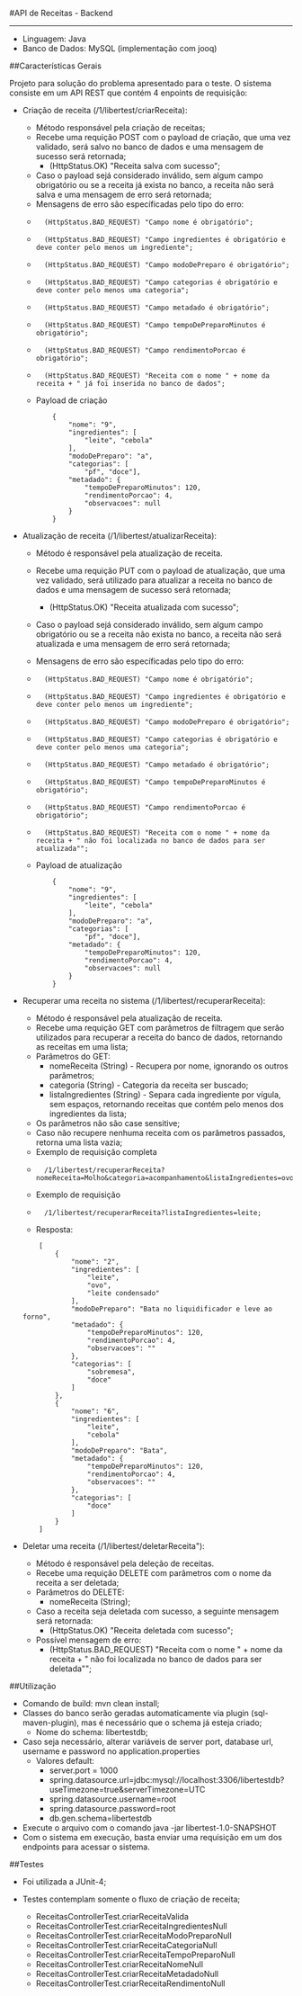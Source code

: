 #API de Receitas - Backend

----------------------

- Linguagem: Java
- Banco de Dados: MySQL (implementação com jooq)

##Características Gerais

Projeto para solução do problema apresentado para o teste. O sistema consiste em um API REST que contém 4 enpoints de requisição:
-   Criação de receita (/1/libertest/criarReceita):
	-	Método responsável pela criação de receitas;
	-	Recebe uma requição POST com o payload de criação, que uma vez validado, será salvo no banco de dados e uma mensagem de sucesso será retornada;
		-	(HttpStatus.OK) "Receita salva com sucesso";
	-	Caso o payload sejá considerado inválido, sem algum campo obrigatório ou se a receita já exista no banco, a receita não será salva e uma mensagem de erro será retornada;
	- 	Mensagens de erro são específicadas pelo tipo do erro: 
	-	    (HttpStatus.BAD_REQUEST) "Campo nome é obrigatório";
    -	    (HttpStatus.BAD_REQUEST) "Campo ingredientes é obrigatório e deve conter pelo menos um ingrediente";
    -	    (HttpStatus.BAD_REQUEST) "Campo modoDePreparo é obrigatório";
    -	    (HttpStatus.BAD_REQUEST) "Campo categorias é obrigatório e deve conter pelo menos uma categoria";
    -	    (HttpStatus.BAD_REQUEST) "Campo metadado é obrigatório";
    -	    (HttpStatus.BAD_REQUEST) "Campo tempoDePreparoMinutos é obrigatório";
    -	    (HttpStatus.BAD_REQUEST) "Campo rendimentoPorcao é obrigatório";
    -	    (HttpStatus.BAD_REQUEST) "Receita com o nome " + nome da receita + " já foi inserida no banco de dados";
	- Payload de criação
		```
			{
			    "nome": "9",
			    "ingredientes": [
			    	"leite", "cebola"
			    ],
			    "modoDePreparo": "a",
			    "categorias": [
			    	"pf", "doce"],
			    "metadado": {
			    	"tempoDePreparoMinutos": 120,
			    	"rendimentoPorcao": 4,
			    	"observacoes": null
			    }
			}
		```


-   Atualização de receita (/1/libertest/atualizarReceita):
    -   Método é responsável pela atualização de receita.
    -	Recebe uma requição PUT com o payload de atualização, que uma vez validado, será utilizado para atualizar a receita no banco de dados e uma mensagem de sucesso será retornada;
		-	(HttpStatus.OK) "Receita atualizada com sucesso";
    -	Caso o payload sejá considerado inválido, sem algum campo obrigatório ou se a receita não exista no banco, a receita não será atualizada e uma mensagem de erro será retornada;
	- 	Mensagens de erro são específicadas pelo tipo do erro: 
	
    -       (HttpStatus.BAD_REQUEST) "Campo nome é obrigatório";
	-	    (HttpStatus.BAD_REQUEST) "Campo ingredientes é obrigatório e deve conter pelo menos um ingrediente";
	-	    (HttpStatus.BAD_REQUEST) "Campo modoDePreparo é obrigatório";
	-	    (HttpStatus.BAD_REQUEST) "Campo categorias é obrigatório e deve conter pelo menos uma categoria";
	-	    (HttpStatus.BAD_REQUEST) "Campo metadado é obrigatório";
	-	    (HttpStatus.BAD_REQUEST) "Campo tempoDePreparoMinutos é obrigatório";
	-	    (HttpStatus.BAD_REQUEST) "Campo rendimentoPorcao é obrigatório";
	-	    (HttpStatus.BAD_REQUEST) "Receita com o nome " + nome da receita + " não foi localizada no banco de dados para ser atualizada"";
	- Payload de atualização
		```
			{
			    "nome": "9",
			    "ingredientes": [
			    	"leite", "cebola"
			    ],
			    "modoDePreparo": "a",
			    "categorias": [
			    	"pf", "doce"],
			    "metadado": {
			    	"tempoDePreparoMinutos": 120,
			    	"rendimentoPorcao": 4,
			    	"observacoes": null
			    }
			}
		```

        
-   Recuperar uma receita no sistema (/1/libertest/recuperarReceita):         
    -   Método é responsável pela atualização de receita.
    -	Recebe uma requição GET com parâmetros de filtragem que serão utilizados para recuperar a receita do banco de dados, retornando as receitas em uma lista;
    - 	Parâmetros do GET:
    	-	nomeReceita (String) - Recupera por nome, ignorando os outros parâmetros;
    	-	categoria (String) - Categoria da receita ser buscado;
    	-	listaIngredientes (String) - Separa cada ingrediente por vígula, sem espaços, retornando receitas que contém pelo menos dos ingredientes da lista;
    - 	Os parâmetros não são case sensitive;
    - 	Caso não recupere nenhuma receita com os parâmetros passados, retorna uma lista vazia;
    -	Exemplo de requisição completa 
    -       /1/libertest/recuperarReceita?nomeReceita=Molho&categoria=acompanhamento&listaIngredientes=ovo,leite;

    -	Exemplo de requisição 
    -       /1/libertest/recuperarReceita?listaIngredientes=leite;
    -   Resposta: 
	```
	    [
	    	{
	    	    "nome": "2",
	    	    "ingredientes": [
	    	        "leite",
	    	        "ovo",
	    	        "leite condensado"
	    	    ],
	    	    "modoDePreparo": "Bata no liquidificador e leve ao forno",
	    	    "metadado": {
	    	        "tempoDePreparoMinutos": 120,
	    	        "rendimentoPorcao": 4,
	    	        "observacoes": ""
	    	    },
	    	    "categorias": [
	    	        "sobremesa",
	    	        "doce"
	    	    ]
	    	},
	    	{
	    	    "nome": "6",
	    	    "ingredientes": [
	    	        "leite",
	    	        "cebola"
	    	    ],
	    	    "modoDePreparo": "Bata",
	    	    "metadado": {
	    	        "tempoDePreparoMinutos": 120,
	    	        "rendimentoPorcao": 4,
	    	        "observacoes": ""
	    	    },
	    	    "categorias": [
	    	        "doce"
    	        ]
	    	}
	    ]
	```

    
-   Deletar uma receita (/1/libertest/deletarReceita"):
    -   Método é responsável pela deleção de receitas.
    -	Recebe uma requição DELETE com parâmetros com o nome da receita a ser deletada;
    - 	Parâmetros do DELETE:
    	-	nomeReceita (String);
    -	Caso a receita seja deletada com sucesso, a seguinte mensagem será retornada:
		-	(HttpStatus.OK) "Receita deletada com sucesso";
	-	Possível mensagem de erro:
		-	(HttpStatus.BAD_REQUEST) "Receita com o nome " + nome da receita + " não foi localizada no banco de dados para ser deletada"";


##Utilização
-   Comando de build: mvn clean install;
-	Classes do banco serão geradas automaticamente via plugin (sql-maven-plugin), mas é necessário que o schema já esteja criado;
	-	Nome do schema: libertestdb;
-	Caso seja necessário, alterar variáveis de server port, database url, username e password no application.properties
	-   Valores default:
		-	server.port = 1000
		-	spring.datasource.url=jdbc:mysql://localhost:3306/libertestdb?useTimezone=true&serverTimezone=UTC
		-	spring.datasource.username=root
		-	spring.datasource.password=root
		-	db.gen.schema=libertestdb
-   Execute o arquivo com o comando java -jar libertest-1.0-SNAPSHOT
-   Com o sistema em execução, basta enviar uma requisição em um dos endpoints para acessar o sistema.

##Testes
-	Foi utilizada a JUnit-4;
-	Testes contemplam somente o fluxo de criação de receita;

    -   ReceitasControllerTest.criarReceitaValida
    -   ReceitasControllerTest.criarReceitaIngredientesNull
    -   ReceitasControllerTest.criarReceitaModoPreparoNull
    -   ReceitasControllerTest.criarReceitaCategoriaNull
    -   ReceitasControllerTest.criarReceitaTempoPreparoNull
    -   ReceitasControllerTest.criarReceitaNomeNull
    -   ReceitasControllerTest.criarReceitaMetadadoNull
    -   ReceitasControllerTest.criarReceitaRendimentoNull
